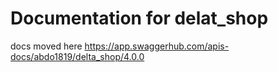 # Documentation for delat_shop

docs moved here
https://app.swaggerhub.com/apis-docs/abdo1819/delta_shop/4.0.0